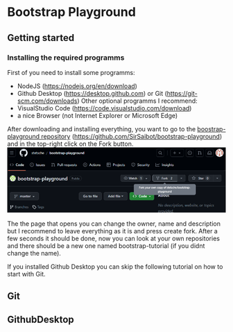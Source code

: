 # Bootstrap Playground

## Getting started
### Installing the required programms

First of you need to install some programms:
- NodeJS (https://nodejs.org/en/download)
- Github Desktop (https://desktop.github.com) or Git (https://git-scm.com/downloads)
Other optional programms I recommend:
- VisualStudio Code (https://code.visualstudio.com/download)
- a nice Browser (not Internet Explorer or Microsoft Edge)

After downloading and installing everything, you want to go to the [boostrap-playground repository](https://github.com/SirSaibot/bootstrap-playground) (https://github.com/SirSaibot/bootstrap-playground) and in the top-right click on the Fork button.
![image of button](readme-img/Fork.png)

The the page that opens you can change the owner, name and description but I recommend to leave everything as it is and press create fork.
After a few seconds it should be done, now you can look at your own repositories and there should be a new one named bootstrap-tutorial (if you didnt change the name).

If you installed Github Desktop you can skip the following tutorial on how to start with Git.

## Git

## GithubDesktop